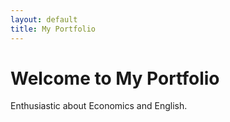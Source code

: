 ```yaml
---
layout: default
title: My Portfolio
---
```


# Welcome to My Portfolio  
Enthusiastic about Economics and English.
